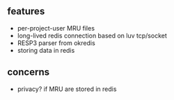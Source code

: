 

## features
* per-project-user MRU files
* long-lived redis connection based on luv tcp/socket
* RESP3 parser from okredis
* storing data in redis

## concerns
* privacy? if MRU are stored in redis 
